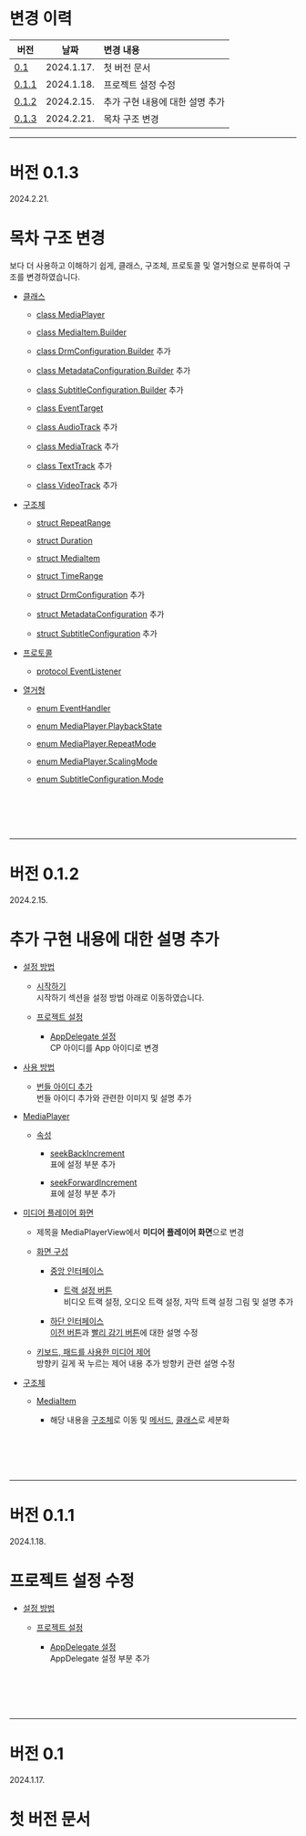 # 변경 이력

| 버전   | 날짜 | 변경 내용 |
|-----------|------|:------------|
| [0.1](#버전-01) | 2024.1.17. | 첫 버전 문서 |
| [0.1.1](#버전-011) | 2024.1.18. | 프로젝트 설정 수정 |
| [0.1.2](#버전-012) | 2024.2.15. | 추가 구현 내용에 대한 설명 추가 |
| [0.1.3](#버전-013) | 2024.2.21. | 목차 구조 변경 |

-------
# 버전 0.1.3
2024.2.21.
<h1>목차 구조 변경</h1>
보다 더 사용하고 이해하기 쉽게, 클래스, 구조체, 프로토콜 및 열거형으로 분류하여 구조를 변경하였습니다.

* [클래스](../class/home.md)

    * [class MediaPlayer](../class/media-player/home.md)

    * [class MediaItem.Builder](../class/media-item-builder/home.md)

    * [class DrmConfiguration.Builder](../class/drm-configuration-builder/home.md) 추가

    * [class MetadataConfiguration.Builder](../class/metadata-configuration-builder/home.md) 추가
    
    * [class SubtitleConfiguration.Builder](../class/subtitle-configuration-builder/home.md) 추가

    * [class EventTarget](../class/event-target/home.md)

    * [class AudioTrack](../class/audio-track/home.md) 추가

    * [class MediaTrack](../class/media-track/home.md) 추가

    * [class TextTrack](../class/text-track/home.md) 추가

    * [class VideoTrack](../class/video-track/home.md) 추가

* [구조체](../struct/home.md)

    * [struct RepeatRange](../struct/media-player-repeat-range/home.md)

    * [struct Duration](../struct/duration/home.md)

    * [struct MediaItem](../struct/media-item/home.md)

    * [struct TimeRange](../struct/time-range/home.md)

    * [struct DrmConfiguration](../struct/drm-configuration/home.md) 추가

    * [struct MetadataConfiguration](../struct/metadata-configuration/home.md) 추가

    * [struct SubtitleConfiguration](../struct/subtitle-configuration/home.md) 추가

* [프로토콜](../protocol/home.md)

    * [protocol EventListener](../protocol/event-listeners/home.md)

* [열거형](../enum/home.md)

    * [enum EventHandler](../enum/event-handlers/home.md)

    * [enum MediaPlayer.PlaybackState](../enum/media-player-playback-state/home.md)

    * [enum MediaPlayer.RepeatMode](../enum/media-player-repeat-mode/home.md)

    * [enum MediaPlayer.ScalingMode](../enum/media-player-scaling-mode/home.md)

    * [enum SubtitleConfiguration.Mode](../enum/subtitle-configuration-mode/home.md)


<br><br><br><br>

-------
# 버전 0.1.2
2024.2.15.
<h1>추가 구현 내용에 대한 설명 추가</h1>

* [설정 방법](../how_to_set/project_settings.md)
    
    * [시작하기](../how_to_set/get_started.md)<br>
    시작하기 섹션을 설정 방법 아래로 이동하였습니다.

    * [프로젝트 설정](../how_to_set/project_settings.md)

        * [AppDelegate 설정](../how_to_set/project_settings.md#appdelegate-설정)<br>
        CP 아이디를 App 아이디로 변경


* [사용 방법](../how_to_use/home.md)

    * [번들 아이디 추가](../how_to_use/home.md#번들-아이디-추가)<br>
    번들 아이디 추가와 관련한 이미지 및 설명 추가

* [MediaPlayer](../class/media-player/home.md)

    * [속성](../class/media-player/details.md#속성)

        * [seekBackIncrement](../class/media-player/details.md#seekbackincrement)<br>
        표에 설정 부분 추가

        * [seekForwardIncrement](../class/media-player/details.md#seekforwardincrement)<br>
        표에 설정 부분 추가

* [미디어 플레이어 화면](../media_player_view/home.md)

    * 제목을 MediaPlayerView에서 **미디어 플레이어 화면**으로 변경

    * [화면 구성](../media_player_view/screen_layout/details.md)

        * [중앙 인터페이스](../media_player_view/screen_layout/details.md#중앙-인터페이스)

            * [트랙 설정 버튼](../media_player_view/screen_layout/details.md#3-트랙-설정-버튼)<br>
            비디오 트랙 설정, 오디오 트랙 설정, 자막 트랙 설정 그림 및 설명 추가

        * [하단 인터페이스](../media_player_view/screen_layout/details.md#하단-인터페이스)<br>
        [이전 버튼](../media_player_view/screen_layout/details.md#2-이전-버튼)과 [빨리 감기 버튼](../media_player_view/screen_layout/details.md#5-빨리-감기-버튼)에 대한 설명 수정

    * [키보드, 패드를 사용한 미디어 제어](../media_player_view/media_control_using_keyboard_and_pad/home.md#키보드-패드를-사용한-미디어-제어)<br>
    방향키 길게 꾹 누르는 제어 내용 추가
    방향키 관련 설명 수정

* [구조체](../struct/home.md)

    * [MediaItem](../struct/media-item/home.md)
    
        * 해당 내용을 [구조체](../struct/home.md)로 이동 및 [메서드](../struct/media-item/details.md#메서드), [클래스](../struct/media-item/details.md#클래스)로 세분화

<br><br><br><br>

-------
# 버전 0.1.1
2024.1.18.
<h1>프로젝트 설정 수정</h1>

* [설정 방법](../how_to_set/project_settings.md)
    
    * [프로젝트 설정](../how_to_set/project_settings.md)

        * [AppDelegate 설정](../how_to_set/project_settings.md#appdelegate-설정)<br>
        AppDelegate 설정 부분 추가

<br><br><br><br>

-------
# 버전 0.1
2024.1.17.
<h1> 첫 버전 문서 </h1>